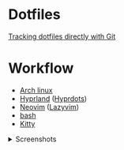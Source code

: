 # Dotfiles
[Tracking dotfiles directly with Git](https://wiki.archlinux.org/title/Dotfiles#Tracking_dotfiles_directly_with_Git)

# Workflow
- [Arch linux](https://wiki.archlinux.org/title/Arch_Linux)
- [Hyprland](https://hyprland.org/) ([Hyprdots](https://github.com/prasanthrangan/hyprdots))
- [Neovim](https://neovim.io/) ([Lazyvim](https://www.lazyvim.org/))
- [bash](https://www.gnu.org/software/bash/)
- [Kitty](https://sw.kovidgoyal.net/kitty/)


<details>
  <summary>Screenshots</summary>

  ![1](Pictures/Screenshots/Desktop/1.png)

  ![2](Pictures/Screenshots/Desktop/2.png)

</details>
